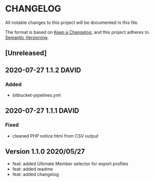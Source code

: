 # CHANGELOG
All notable changes to this project will be documented in this file.

The format is based on [Keep a Changelog](https://keepachangelog.com/en/1.0.0/),
and this project adheres to [Semantic Versioning](https://semver.org/spec/v2.0.0.html).

## [Unreleased]

## 2020-07-27 1.1.2 DAVID

### Added
- bitbucket-pipelines.yml


## 2020-07-27 1.1.1 DAVID

### Fixed
- cleaned PHP notice html from CSV output

## Version 1.1.0 2020/05/27
- feat: added Ultimate Member selector for export profiles
- feat: added readme
- feat: added changelog
